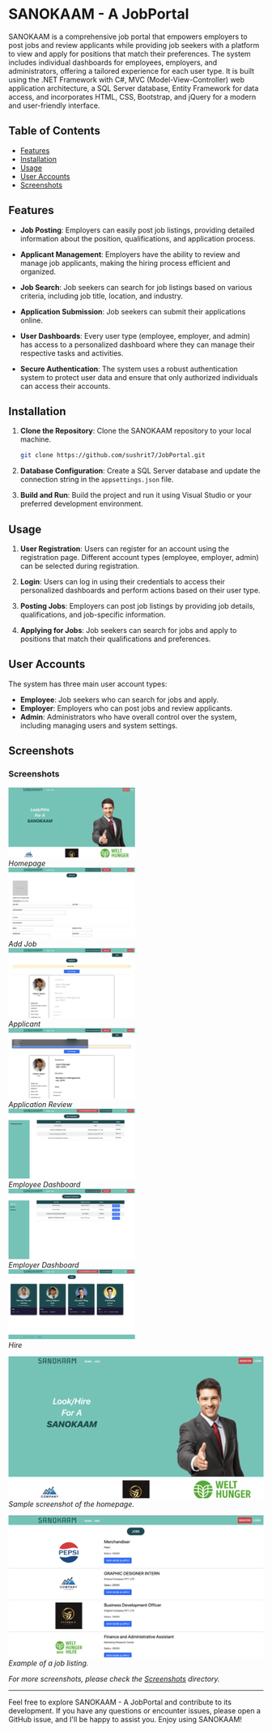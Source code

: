 # SANOKAAM - A JobPortal

SANOKAAM is a comprehensive job portal that empowers employers to post jobs and review applicants while providing job seekers with a platform to view and apply for positions that match their preferences. The system includes individual dashboards for employees, employers, and administrators, offering a tailored experience for each user type. It is built using the .NET Framework with C#, MVC (Model-View-Controller) web application architecture, a SQL Server database, Entity Framework for data access, and incorporates HTML, CSS, Bootstrap, and jQuery for a modern and user-friendly interface.

## Table of Contents
- [Features](#features)
- [Installation](#installation)
- [Usage](#usage)
- [User Accounts](#user-accounts)
- [Screenshots](#screenshots)

## Features
- **Job Posting**: Employers can easily post job listings, providing detailed information about the position, qualifications, and application process.

- **Applicant Management**: Employers have the ability to review and manage job applicants, making the hiring process efficient and organized.

- **Job Search**: Job seekers can search for job listings based on various criteria, including job title, location, and industry.

- **Application Submission**: Job seekers can submit their applications online.

- **User Dashboards**: Every user type (employee, employer, and admin) has access to a personalized dashboard where they can manage their respective tasks and activities.

- **Secure Authentication**: The system uses a robust authentication system to protect user data and ensure that only authorized individuals can access their accounts.

## Installation

1. **Clone the Repository**: Clone the SANOKAAM repository to your local machine.

   ```bash
   git clone https://github.com/sushrit7/JobPortal.git
   ```

2. **Database Configuration**: Create a SQL Server database and update the connection string in the `appsettings.json` file.

3. **Build and Run**: Build the project and run it using Visual Studio or your preferred development environment.

## Usage

1. **User Registration**: Users can register for an account using the registration page. Different account types (employee, employer, admin) can be selected during registration.

2. **Login**: Users can log in using their credentials to access their personalized dashboards and perform actions based on their user type.

3. **Posting Jobs**: Employers can post job listings by providing job details, qualifications, and job-specific information.

4. **Applying for Jobs**: Job seekers can search for jobs and apply to positions that match their qualifications and preferences.

## User Accounts

The system has three main user account types:

- **Employee**: Job seekers who can search for jobs and apply.
- **Employer**: Employers who can post jobs and review applicants.
- **Admin**: Administrators who have overall control over the system, including managing users and system settings.

## Screenshots
### Screenshots

<div class="grid-container">
    <div class="homepage">
        <img src="screenshots/homepage.png" width="250" alt="Homepage 1">
        <br>
        <em>Homepage</em>
    </div>
    <div class="addjob">
        <img src="screenshots/addjob.png" width="250" alt="Add Job 1">
        <br>
        <em>Add Job</em>
    </div>
    <div class="applicant">
        <img src="screenshots/applicant.png" width="250" alt="Applicant 1">
        <br>
        <em>Applicant</em>
    </div>
    <div class="applicationreview">
        <img src="screenshots/applicationreview.png" width="250" alt="Application Review 1">
        <br>
        <em>Application Review</em>
    </div>
    <div class="employeedashboard">
        <img src="screenshots/employeedashboard.png" width="250" alt="Employee Dashboard 1">
        <br>
        <em>Employee Dashboard</em>
    </div>
    <div class="employerdashboard">
        <img src="screenshots/employerdashboard.png" width="250" alt="Employer Dashboard 1">
        <br>
        <em>Employer Dashboard</em>
    </div>
    <div class="hire">
        <img src="screenshots/hire.png" width="250" alt="Hire 1">
        <br>
        <em>Hire</em>
    </div>
</div>


![Homepage](screenshots/homepage.png)
*Sample screenshot of the homepage.*

![Job Listings](screenshots/joblistings.png)
*Example of a job listing.*

_For more screenshots, please check the [Screenshots](/screenshots) directory._

---

Feel free to explore SANOKAAM - A JobPortal and contribute to its development. If you have any questions or encounter issues, please open a GitHub issue, and I'll be happy to assist you. Enjoy using SANOKAAM!
